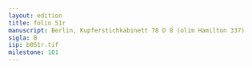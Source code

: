 ```yaml
---
layout: edition
title: folio 51r
manuscript: Berlin, Kupferstichkabinett 78 D 8 (olim Hamilton 337)
sigla: B
iip: b051r.tif
milestone: 101
---
```

